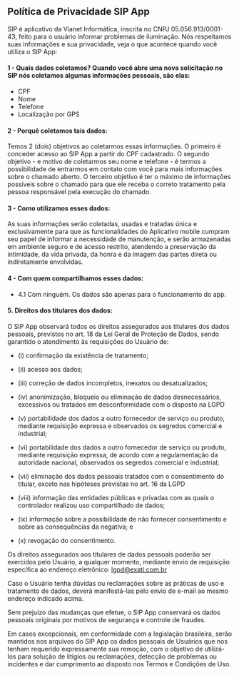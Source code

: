 ## Política de Privacidade SIP App

SIP é aplicativo da Vianet Informática, inscrita no CNPJ 05.056.913/0001-43, feito para o usuário informar problemas de iluminação. Nós respeitamos suas informações e sua privacidade, veja o que acontece quando você utiliza o SIP App:


#### 1 - Quais dados coletamos? Quando você abre uma nova solicitação no SIP nós coletamos algumas informações pessoais, são elas:
- CPF
- Nome
- Telefone
- Localização por GPS

#### 2 - Porquê coletamos tais dados:

Temos 2 (dois) objetivos ao coletarmos essas informações. O primeiro é conceder acesso ao SIP App a partir do CPF cadastrado. O segundo objetivo - e motivo de coletarmos seu nome e telefone - é termos a possibilidade de entrarmos em contato com você para mais informações sobre o chamado aberto. O terceiro objetivo é ter o máximo de informações possíveis sobre o chamado para que ele receba o correto tratamento pela pessoa responsável pela execução do chamado.


#### 3 - Como utilizamos esses dados:

As suas informações serão coletadas, usadas e tratadas única e exclusivamente para que as funcionalidades do Aplicativo mobile cumpram seu papel de informar a necessidade de manutenção, e serão armazenadas em ambiente seguro e de acesso restrito, atendendo a preservação da intimidade, da vida privada, da honra e da imagem das partes direta ou indiretamente envolvidas.


#### 4 - Com quem compartilhamos esses dados:

  - 4.1 Com ninguém. Os dados são apenas para o funcionamento do app.

#### 5. Direitos dos titulares dos dados:

O SIP App observará todos os direitos assegurados aos titulares dos dados pessoais, previstos no art. 18 da Lei Geral de Proteção de Dados, sendo garantido o atendimento às requisições do Usuário de:

- (i)   confirmação da existência de tratamento;

- (ii)  acesso aos dados;

- (iii) correção de dados incompletos, inexatos ou desatualizados;

- (iv) anonimização, bloqueio ou eliminação de dados desnecessários, excessivos ou tratados em desconformidade com o disposto na LGPD

- (v) portabilidade dos dados a outro fornecedor de serviço ou produto, mediante requisição expressa e observados os segredos comercial e industrial;

- (vi) portabilidade dos dados a outro fornecedor de serviço ou produto, mediante requisição expressa, de acordo com a regulamentação da autoridade nacional, observados os segredos comercial e industrial;

- (vii) eliminação dos dados pessoais tratados com o consentimento do titular, exceto nas hipóteses previstas no art. 16 da LGPD

- (viii) informação das entidades públicas e privadas com as quais o controlador realizou uso compartilhado de dados;

- (ix) informação sobre a possibilidade de não fornecer consentimento e sobre as consequências da negativa; e

- (x)  revogação do consentimento.


Os direitos assegurados aos titulares de dados pessoais poderão ser exercidos pelo Usuário, a qualquer momento, mediante envio de requisição específica ao endereço eletrônico: lgpd@exati.com.br


Caso o Usuário tenha dúvidas ou reclamações sobre as práticas de uso e tratamento de dados, deverá manifestá-las pelo envio de e-mail ao mesmo endereço indicado acima.


Sem prejuízo das mudanças que efetue, o SIP App conservará os dados pessoais originais por motivos de segurança e controle de fraudes.


Em casos excepcionais, em conformidade com a legislação brasileira, serão mantidos nos arquivos do SIP App os dados pessoais de Usuários que nos tenham requerido expressamente sua remoção, com o objetivo de utilizá-los para solução de litígios ou reclamações, detecção de problemas ou incidentes e dar cumprimento ao disposto nos Termos e Condições de Uso.
